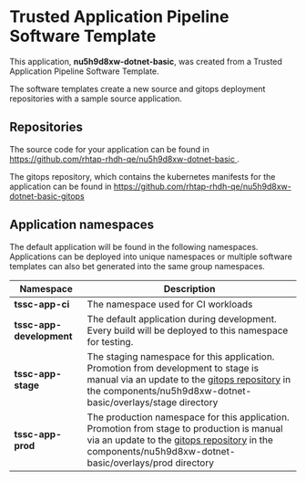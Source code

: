 # Trusted Application Pipeline Software Template

This application, **nu5h9d8xw-dotnet-basic**, was created from a Trusted Application Pipeline Software Template.

The software templates create a new source and gitops deployment repositories with a sample source application. 

## Repositories

The source code for your application can be found in [https://github.com/rhtap-rhdh-qe/nu5h9d8xw-dotnet-basic ](https://github.com/rhtap-rhdh-qe/nu5h9d8xw-dotnet-basic ).
 
The gitops repository, which contains the kubernetes manifests for the application can be found in 
[https://github.com/rhtap-rhdh-qe/nu5h9d8xw-dotnet-basic-gitops ](https://github.com/rhtap-rhdh-qe/nu5h9d8xw-dotnet-basic-gitops ) 

## Application namespaces 

The default application will be found in the following namespaces. Applications can be deployed into unique namespaces or multiple software templates can also bet generated into the same group namespaces.  

|  Namespace   |  Description   |  
| -------- | -------- |
| **tssc-app-ci** | The namespace used for CI workloads |
| **tssc-app-development** | The default application during development. Every build will be deployed to this namespace for testing. |
| **tssc-app-stage** | The staging namespace for this application. Promotion from development to stage is manual via an update to the [gitops repository](https://github.com/rhtap-rhdh-qe/nu5h9d8xw-dotnet-basic-gitops ) in the components/nu5h9d8xw-dotnet-basic/overlays/stage directory |
| **tssc-app-prod** | The production namespace for this application. Promotion from stage to production is manual via an update to the [gitops repository](https://github.com/rhtap-rhdh-qe/nu5h9d8xw-dotnet-basic-gitops ) in the components/nu5h9d8xw-dotnet-basic/overlays/prod directory |